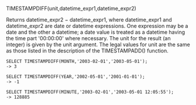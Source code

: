 TIMESTAMPDIFF(unit,datetime_expr1,datetime_expr2)

Returns datetime_expr2 − datetime_expr1, where datetime_expr1 and datetime_expr2 are date or datetime expressions. One expression may be a date and the other a datetime; a date value is treated as a datetime having the time part '00:00:00' where necessary. The unit for the result (an integer) is given by the unit argument. The legal values for unit are the same as those listed in the description of the TIMESTAMPADD() function.

```
SELECT TIMESTAMPDIFF(MONTH,'2003-02-01','2003-05-01');
-> 3

SELECT TIMESTAMPDIFF(YEAR,'2002-05-01','2001-01-01');
-> -1

SELECT TIMESTAMPDIFF(MINUTE,'2003-02-01','2003-05-01 12:05:55');
-> 128885
```
